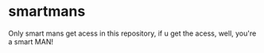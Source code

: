 # smartmans

Only smart mans get acess in this repository, if u get the acess, well, you're a smart MAN!
